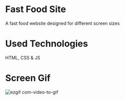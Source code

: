 ﻿# Fast Food Site

A fast food website designed for different screen sizes

# Used Technologies

HTML, CSS & JS

# Screen Gif

![ezgif com-video-to-gif](https://github.com/serhatakhan/Fast-Food-Site/assets/147662915/c2e49da1-6d50-4608-8548-989bf4ae1c1c)
